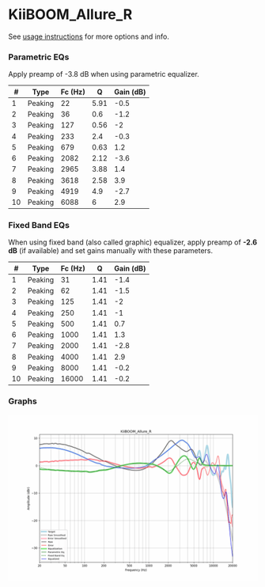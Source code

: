# KiiBOOM_Allure_R
See [usage instructions](https://github.com/jaakkopasanen/AutoEq#usage) for more options and info.

### Parametric EQs
Apply preamp of -3.8 dB when using parametric equalizer.

|   # | Type    |   Fc (Hz) |    Q |   Gain (dB) |
|-----|---------|-----------|------|-------------|
|   1 | Peaking |        22 | 5.91 |        -0.5 |
|   2 | Peaking |        36 | 0.6  |        -1.2 |
|   3 | Peaking |       127 | 0.56 |        -2   |
|   4 | Peaking |       233 | 2.4  |        -0.3 |
|   5 | Peaking |       679 | 0.63 |         1.2 |
|   6 | Peaking |      2082 | 2.12 |        -3.6 |
|   7 | Peaking |      2965 | 3.88 |         1.4 |
|   8 | Peaking |      3618 | 2.58 |         3.9 |
|   9 | Peaking |      4919 | 4.9  |        -2.7 |
|  10 | Peaking |      6088 | 6    |         2.9 |

### Fixed Band EQs
When using fixed band (also called graphic) equalizer, apply preamp of **-2.6 dB** (if available) and set gains manually with these parameters.

|   # | Type    |   Fc (Hz) |    Q |   Gain (dB) |
|-----|---------|-----------|------|-------------|
|   1 | Peaking |        31 | 1.41 |        -1.4 |
|   2 | Peaking |        62 | 1.41 |        -1.5 |
|   3 | Peaking |       125 | 1.41 |        -2   |
|   4 | Peaking |       250 | 1.41 |        -1   |
|   5 | Peaking |       500 | 1.41 |         0.7 |
|   6 | Peaking |      1000 | 1.41 |         1.3 |
|   7 | Peaking |      2000 | 1.41 |        -2.8 |
|   8 | Peaking |      4000 | 1.41 |         2.9 |
|   9 | Peaking |      8000 | 1.41 |        -0.2 |
|  10 | Peaking |     16000 | 1.41 |        -0.2 |

### Graphs
![](./KiiBOOM_Allure_R.png)
